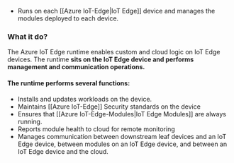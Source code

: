 - Runs on each [[Azure IoT-Edge|IoT Edge]] device and manages the modules deployed to each device.

### What it do?
The Azure IoT Edge runtime enables custom and cloud logic on IoT Edge devices. The runtime **sits on the IoT Edge device and performs management and communication operations.**
#### The runtime performs several functions:
- Installs and updates workloads on the device.
- Maintains [[Azure IoT-Edge]] Security standards on the device
- Ensures that [[Azure IoT-Edge-Modules|IoT Edge Modules]] are always running.
- Reports module health to cloud for remote monitoring
- Manages communication between downstream leaf devices and an IoT Edge device, between modules on an IoT Edge device, and between an IoT Edge device and the cloud.


